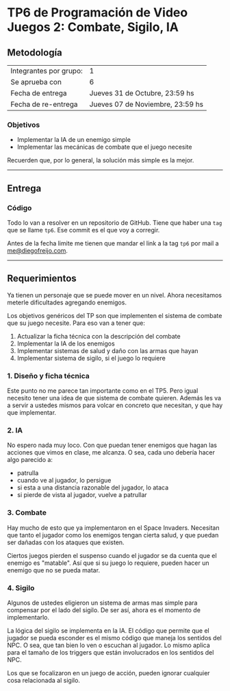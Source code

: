# TP6 de Programación de Video Juegos 2: Combate, Sigilo, IA

## Metodología

|                        |                                   |
| ---------------------- | --------------------------------- |
| Integrantes por grupo: | 1                                 |
| Se aprueba con         | 6                                 |
| Fecha de entrega       | Jueves 31 de Octubre, 23:59 hs |
| Fecha de re-entrega    | Jueves 07 de Noviembre, 23:59 hs |


### Objetivos

- Implementar la IA de un enemigo simple
- Implementar las mecánicas de combate que el juego necesite

Recuerden que, por lo general, la solución más simple es la mejor.

----

## Entrega

### Código

Todo lo van a resolver en un repositorio de GitHub. Tiene que haber una `tag` que se llame `tp6`. Ese commit es el que voy a corregir.

 Antes de la fecha limite me tienen que mandar el link a la tag `tp6` por mail a <me@diegofreijo.com>.
 
----

## Requerimientos

Ya tienen un personaje que se puede mover en un nivel. Ahora necesitamos meterle dificultades agregando enemigos.

Los objetivos genéricos del TP son que implementen el sistema de combate que su juego necesite. Para eso van a tener que:

1. Actualizar la ficha técnica con la descripción del combate
2. Implementar la IA de los enemigos
3. Implementar sistemas de salud y daño con las armas que hayan
4. Implementar sistema de sigilo, si el juego lo requiere


### 1. Diseño y ficha técnica

Este punto no me parece tan importante como en el TP5. Pero igual necesito tener una idea de que sistema de combate quieren. Además les va a servir a ustedes mismos para volcar en concreto que necesitan, y que hay que implementar.

### 2. IA

No espero nada muy loco. Con que puedan tener enemigos que hagan las acciones que vimos en clase, me alcanza. O sea, cada uno debería hacer algo parecido a:

- patrulla
- cuando ve al jugador, lo persigue
- si esta a una distancia razonable del jugador, lo ataca
- si pierde de vista al jugador, vuelve a patrullar

### 3. Combate

Hay mucho de esto que ya implementaron en el Space Invaders. Necesitan que tanto el jugador como los enemigos tengan cierta salud, y que puedan ser dañadas con los ataques que existen. 

Ciertos juegos pierden el suspenso cuando el jugador se da cuenta que el enemigo es "matable". Así que si su juego lo requiere, pueden hacer un enemigo que no se pueda matar.

### 4. Sigilo

Algunos de ustedes eligieron un sistema de armas mas simple para compensar por el lado del sigilo. De ser así, ahora es el momento de implementarlo.

La lógica del sigilo se implementa en la IA. El código que permite que el jugador se pueda esconder es el mismo código que maneja los sentidos del NPC. O sea, que tan bien lo ven o escuchan al jugador. Lo mismo aplica para el tamaño de los triggers que están involucrados en los sentidos del NPC.

Los que se focalizaron en un juego de acción, pueden ignorar cualquier cosa relacionada al sigilo.
